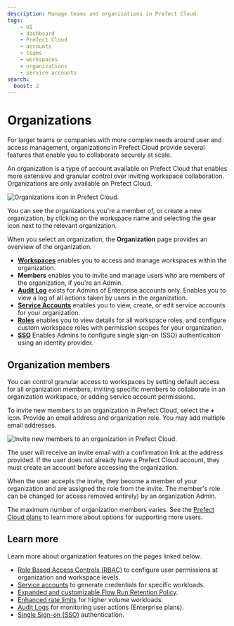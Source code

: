 ```yaml
---
description: Manage teams and organizations in Prefect Cloud.
tags:
    - UI
    - dashboard
    - Prefect Cloud
    - accounts
    - teams
    - workspaces
    - organizations
    - service accounts
search:
  boost: 2
---
```


# Organizations <span class="badge cloud"></span> <span class="badge pro"></span>

For larger teams or companies with more complex needs around user and access management, organizations in Prefect Cloud provide several features that enable you to collaborate securely at scale.

An organization is a type of account available on Prefect Cloud that enables more extensive and granular control over inviting workspace collaboration. Organizations are only available on Prefect Cloud.

![Organizations icon in Prefect Cloud.](/img/ui/organizations.png)

You can see the organizations you're a member of, or create a new organization, by clicking on the workspace name and selecting the gear icon next to the relevant organization.

When you select an organization, the **Organization** page provides an overview of the organization.

- [**Workspaces**](/cloud/workspaces/) enables you to access and manage workspaces within the organization.
- **Members** enables you to invite and manage users who are members of the organization, if you're an Admin.
- [**Audit Log**](/cloud/users/audit-log/) exists for Admins of Enterprise accounts only. Enables you to view a log of all actions taken by users in the organization.
- [**Service Accounts**](/cloud/users/service-accounts/) enables you to view, create, or edit service accounts for your organization.
- [**Roles**](/cloud/users/roles/) enables you to view details for all workspace roles, and configure custom workspace roles with permission scopes for your organization.
- [**SSO**](/cloud/users/sso/) Enables Admins to configure single sign-on (SSO) authentication using an identity provider.

## Organization members

You can control granular access to workspaces by setting default access for all organization members, inviting specific members to collaborate in an organization workspace, or adding service account permissions.

To invite new members to an organization in Prefect Cloud, select the **+** icon. Provide an email address and  organization role. You may add multiple email addresses.

![Invite new members to an organization in Prefect Cloud.](/img/ui/org-invite-members.png)

The user will receive an invite email with a confirmation link at the address provided. If the user does not already have a Prefect Cloud account, they must create an account before accessing the organization.

When the user accepts the invite, they become a member of your organization and are assigned the role from the invite. The member's role can be changed (or access removed entirely) by an organization Admin.

The maximum number of organization members varies. See the [Prefect Cloud plans](https://www.prefect.io/pricing) to learn more about options for supporting more users.

## Learn more

Learn more about organization features on the pages linked below.

- [Role Based Access Controls (RBAC)](/cloud/users/roles/) to configure user permissions at organization and workspace levels.
- [Service accounts](/cloud/users/service-accounts/) to generate credentials for specific workloads.
- [Expanded and customizable Flow Run Retention Policy](/ui/flow-runs/#flow-run-retention-policy).
- [Enhanced rate limits](/cloud/rate-limits/) for higher volume workloads.
- [Audit Logs](/cloud/users/audit-log/) for monitoring user actions (Enterprise plans).
- [Single Sign-on (SSO)](/cloud/users/sso/) authentication.
